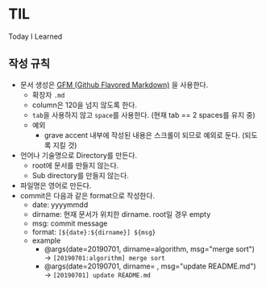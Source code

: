 # TIL
Today I Learned

## 작성 규칙
- 문서 생성은 [GFM (Github Flavored Markdown)](https://help.github.com/articles/github-flavored-markdown/) 을 사용한다.
  - 확장자 `.md`
  - column은 120을 넘지 않도록 한다.
  - `tab`을 사용하지 않고 `space`를 사용한다. (현재 tab == 2 spaces를 유지 중)
  - 예외
    - grave accent 내부에 작성된 내용은 스크롤이 되므로 예외로 둔다. (되도록 지킬 것)
- 언어나 기술명으로 Directory를 만든다. 
  - root에 문서를 만들지 않는다.
  - Sub directory를 만들지 않는다.
- 파일명은 영어로 만든다.
- commit은 다음과 같은 format으로 작성한다. 
  - date: yyyymmdd
  - dirname: 현재 문서가 위치한 dirname. root일 경우 empty
  - msg: commit message
  - format: `[${date}:${dirname}] ${msg}`
  - example
    - @args(date=20190701, dirname=algorithm, msg="merge sort") → `[20190701:algorithm] merge sort`
    - @args(date=20190701, dirname= , msg="update README.md") → `[20190701] update README.md`
